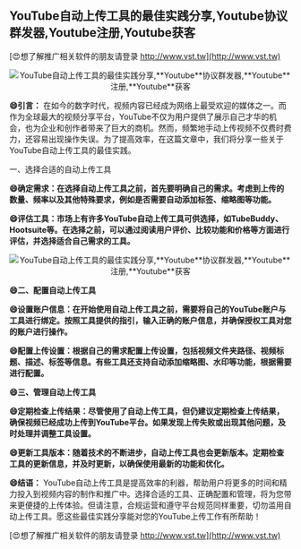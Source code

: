 ## **YouTube自动上传工具的最佳实践分享,**Youtube**协议群发器,**Youtube**注册,**Youtube**获客**

[😍想了解推广相关软件的朋友请登录 http://www.vst.tw](http://www.vst.tw)

 <center><img src="https://vst.tw/MP4/tuiguang/png/6.png" alt="YouTube自动上传工具的最佳实践分享,**Youtube**协议群发器,**Youtube**注册,**Youtube**获客"></center>

**😄引言：**
在如今的数字时代，视频内容已经成为网络上最受欢迎的媒体之一。而作为全球最大的视频分享平台，YouTube不仅为用户提供了展示自己才华的机会，也为企业和创作者带来了巨大的商机。然而，频繁地手动上传视频不仅费时费力，还容易出现操作失误。为了提高效率，在这篇文章中，我们将分享一些关于YouTube自动上传工具的最佳实践。

一、选择合适的自动上传工具

**😄确定需求：在选择自动上传工具之前，首先要明确自己的需求。考虑到上传的数量、频率以及其他特殊要求，例如是否需要自动添加标签、缩略图等功能。**

**😄评估工具：市场上有许多YouTube自动上传工具可供选择，如TubeBuddy、Hootsuite等。在选择之前，可以通过阅读用户评价、比较功能和价格等方面进行评估，并选择适合自己需求的工具。**

 <center><img src="https://vst.tw/MP4/tuiguang/png/3.png" alt="YouTube自动上传工具的最佳实践分享,**Youtube**协议群发器,**Youtube**注册,**Youtube**获客"></center>

**😄二、配置自动上传工具**

**😄设置账户信息：在开始使用自动上传工具之前，需要将自己的YouTube账户与工具进行绑定。按照工具提供的指引，输入正确的账户信息，并确保授权工具对您的账户进行操作。**

**😄配置上传设置：根据自己的需求配置上传设置，包括视频文件夹路径、视频标题、描述、标签等信息。有些工具还支持自动添加缩略图、水印等功能，根据需要进行配置。**

**😄三、管理自动上传工具**

**😄定期检查上传结果：尽管使用了自动上传工具，但仍建议定期检查上传结果，确保视频已经成功上传到YouTube平台。如果发现上传失败或出现其他问题，及时处理并调整工具设置。**

**😄更新工具版本：随着技术的不断进步，自动上传工具也会更新版本。定期检查工具的更新信息，并及时更新，以确保使用最新的功能和优化。**

**😄结语：**
YouTube自动上传工具是提高效率的利器，帮助用户将更多的时间和精力投入到视频内容的制作和推广中。选择合适的工具、正确配置和管理，将为您带来更便捷的上传体验。但请注意，合规运营和遵守平台规范同样重要，切勿滥用自动上传工具。愿这些最佳实践分享能对您的YouTube上传工作有所帮助！

[😍想了解推广相关软件的朋友请登录 http://www.vst.tw](http://www.vst.tw)



